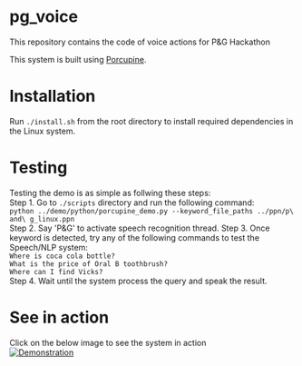 # pg_voice
This repository contains the code of voice actions for P&G Hackathon    

This system is built using [Porcupine](https://github.com/Picovoice/Porcupine). 

# Installation    
Run `./install.sh` from the root directory to install required dependencies in the Linux system.   

# Testing     
Testing the demo is as simple as follwing these steps:     
Step 1. Go to `./scripts` directory and run the following command:   
   `python ../demo/python/porcupine_demo.py --keyword_file_paths ../ppn/p\ and\ g_linux.ppn`     
Step 2. Say 'P&G' to activate speech recognition thread.
Step 3. Once keyword is detected, try any of the following commands to test the Speech/NLP system:    
      `Where is coca cola bottle?`    
      `What is the price of Oral B toothbrush?`     
      `Where can I find Vicks?`     
Step 4. Wait until the system process the query and speak the result.       

# See in action    
Click on the below image to see the system in action       
[![Demonstration](https://www.dropbox.com/s/k4kphe0x9ldz93a/pg_voice.png)](https://youtu.be/XG_JuRgAbj8)       

